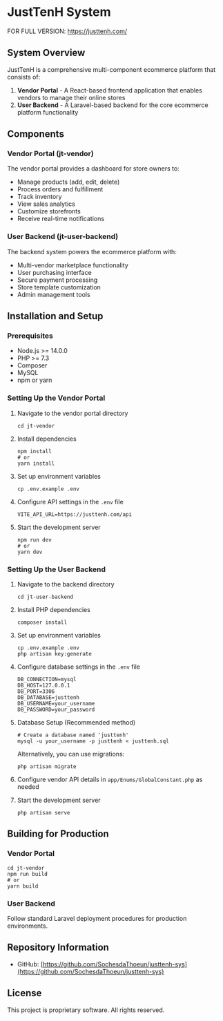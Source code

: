 # JustTenH System

FOR FULL VERSION: https://justtenh.com/


## System Overview
JustTenH is a comprehensive multi-component ecommerce platform that consists of:

1. **Vendor Portal** - A React-based frontend application that enables vendors to manage their online stores
2. **User Backend** - A Laravel-based backend for the core ecommerce platform functionality

## Components

### Vendor Portal (jt-vendor)
The vendor portal provides a dashboard for store owners to:
- Manage products (add, edit, delete)
- Process orders and fulfillment
- Track inventory
- View sales analytics
- Customize storefronts
- Receive real-time notifications

### User Backend (jt-user-backend)
The backend system powers the ecommerce platform with:
- Multi-vendor marketplace functionality
- User purchasing interface
- Secure payment processing
- Store template customization
- Admin management tools

## Installation and Setup

### Prerequisites
- Node.js >= 14.0.0
- PHP >= 7.3
- Composer
- MySQL
- npm or yarn

### Setting Up the Vendor Portal
1. Navigate to the vendor portal directory
   ```
   cd jt-vendor
   ```

2. Install dependencies
   ```
   npm install
   # or
   yarn install
   ```

3. Set up environment variables
   ```
   cp .env.example .env
   ```

4. Configure API settings in the `.env` file
   ```
   VITE_API_URL=https://justtenh.com/api
   ```

5. Start the development server
   ```
   npm run dev
   # or
   yarn dev
   ```

### Setting Up the User Backend
1. Navigate to the backend directory
   ```
   cd jt-user-backend
   ```

2. Install PHP dependencies
   ```
   composer install
   ```

3. Set up environment variables
   ```
   cp .env.example .env
   php artisan key:generate
   ```

4. Configure database settings in the `.env` file
   ```
   DB_CONNECTION=mysql
   DB_HOST=127.0.0.1
   DB_PORT=3306
   DB_DATABASE=justtenh
   DB_USERNAME=your_username
   DB_PASSWORD=your_password
   ```

5. Database Setup (Recommended method)
   ```
   # Create a database named 'justtenh'
   mysql -u your_username -p justtenh < justtenh.sql
   ```
   
   Alternatively, you can use migrations:
   ```
   php artisan migrate
   ```

6. Configure vendor API details in `app/Enums/GlobalConstant.php` as needed

7. Start the development server
   ```
   php artisan serve
   ```

## Building for Production

### Vendor Portal
```
cd jt-vendor
npm run build
# or
yarn build
```

### User Backend
Follow standard Laravel deployment procedures for production environments.

## Repository Information
- GitHub: [https://github.com/SochesdaThoeun/justtenh-sys](https://github.com/SochesdaThoeun/justtenh-sys)

## License
This project is proprietary software. All rights reserved. 
